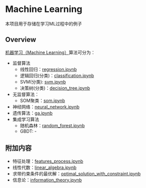 # Machine Learning

本项目用于存储在学习ML过程中的例子

## Overview

[机器学习（Machine Learning）](./machine_learning.ipynb)算法可分为：
- 监督算法
  - 线性回归：[regression.ipynb](./regression.ipynb)
  - 逻辑回归(分类)：[classification.ipynb](./classification.ipynb)
  - SVM(分类): [svm.ipynb](./svm.ipynb)
  - 决策树(分类)：[decision_tree.ipynb](./decision_tree.ipynb) 
- 无监督算法：
  - SOM聚类：[som.ipynb](./som.ipynb)
- 神经网络：[neural_network.ipynb](./neural_network.ipynb)
- 遗传算法：[ga.ipynb](./ga.ipynb)
- 集成学习算法
  - 随机森林：[random_forest.ipynb](./random_forest.ipynb)
  - GBDT: -

## 附加内容

- 特征处理：[features_process.ipynb](./features_process.ipynb)  
- 线性代数：[linear_algebra.ipynb](./linear_algebra.ipynb)
- 求带约束条件的最优解：[optimal_solution_with_constraint.ipynb](./optimal_solution_with_constraint.ipynb)
- 信息论：[information_theory.ipynb](./information_theory.ipynb)